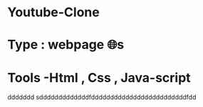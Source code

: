 # Youtube-Clone
# Type : webpage 🌐s
# Tools -Html , Css , Java-script 
ddddddd
sdddddddddddddfdddddddddddddddddddddddddfdd